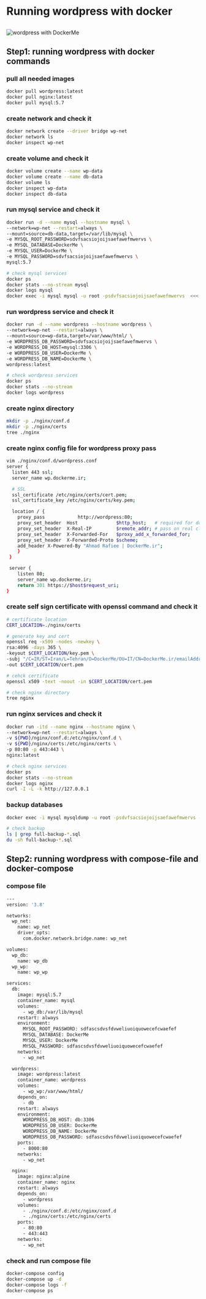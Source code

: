 # Running wordpress with docker
##
![wordpress with DockerMe](wordpress.png)

## Step1: running wordpress with docker commands
### pull all needed images
```bash
docker pull wordpress:latest
docker pull nginx:latest
docker pull mysql:5.7
```

### create network and check it
```bash
docker network create --driver bridge wp-net
docker network ls
docker inspect wp-net
```

### create volume and check it
```bash
docker volume create --name wp-data
docker volume create --name db-data
docker volume ls
docker inspect wp-data
docker inspect db-data
```

### run mysql service and check it
```bash
docker run -d --name mysql --hostname mysql \
--network=wp-net --restart=always \
--mount=source=db-data,target=/var/lib/mysql \
-e MYSQL_ROOT_PASSWORD=sdvfsacsiojoijsaefawefmwervs \
-e MYSQL_DATABASE=DockerMe \
-e MYSQL_USER=DockerMe \
-e MYSQL_PASSWORD=sdvfsacsiojoijsaefawefmwervs \
mysql:5.7

# check mysql services
docker ps
docker stats --no-stream mysql
docker logs mysql
docker exec -i mysql mysql -u root -psdvfsacsiojoijsaefawefmwervs  <<< "show databases"
```

### run wordpress service and check it
```bash
docker run -d --name wordpress --hostname wordpress \
--network=wp-net --restart=always \
--mount=source=wp-data,target=/var/www/html/ \
-e WORDPRESS_DB_PASSWORD=sdvfsacsiojoijsaefawefmwervs \
-e WORDPRESS_DB_HOST=mysql:3306 \
-e WORDPRESS_DB_USER=DockerMe \
-e WORDPRESS_DB_NAME=DockerMe \
wordpress:latest

# check wordpress services
docker ps
docker stats --no-stream
docker logs wordpress
```

### create nginx directory
```bash
mkdir -p ./nginx/conf.d
mkdir -p ./nginx/certs
tree ./nginx
```

### create nginx config file for wordpress proxy pass
```bash
vim ./nginx/conf.d/wordpress.conf
server {
  listen 443 ssl;
  server_name wp.dockerme.ir;

  # SSL
  ssl_certificate /etc/nginx/certs/cert.pem;
  ssl_certificate_key /etc/nginx/certs/key.pem;

  location / {
    proxy_pass            http://wordpress:80;
    proxy_set_header  Host              $http_host;   # required for docker client's sake
    proxy_set_header  X-Real-IP         $remote_addr; # pass on real client's IP
    proxy_set_header  X-Forwarded-For   $proxy_add_x_forwarded_for;
    proxy_set_header  X-Forwarded-Proto $scheme;
    add_header X-Powered-By "Ahmad Rafiee | DockerMe.ir";
    }
 }

 server {
    listen 80;
    server_name wp.dockerme.ir;
    return 301 https://$host$request_uri;
}
```

### create self sign certificate with openssl command and check it
```bash
# certificate location
CERT_LOCATION=./nginx/certs

# generate key and cert
openssl req -x509 -nodes -newkey \
rsa:4096 -days 365 \
-keyout $CERT_LOCATION/key.pem \
-subj "/C=IR/ST=Iran/L=Tehran/O=DockerMe/OU=IT/CN=DockerMe.ir/emailAddress=rafiee1001@gmail.com" \
-out $CERT_LOCATION/cert.pem

# cehck certificate
openssl x509 -text -noout -in $CERT_LOCATION/cert.pem

# check nginx directory
tree nginx
```

### run nginx services and check it
```bash
docker run -itd --name nginx --hostname nginx \
--network=wp-net --restart=always \
-v ${PWD}/nginx/conf.d:/etc/nginx/conf.d \
-v ${PWD}/nginx/certs:/etc/nginx/certs \
-p 80:80 -p 443:443 \
nginx:latest

# check nginx services
docker ps
docker stats --no-stream
docker logs nginx
curl -I -L -k http://127.0.0.1
```

### backup databases
```bash
docker exec -i mysql mysqldump -u root -psdvfsacsiojoijsaefawefmwervs --all-databases --single-transaction --quick  > full-backup-$(date +%F).sql

# check backup
ls | grep full-backup-*.sql
du -sh full-backup-*.sql
```

## Step2: running wordpress with compose-file and docker-compose

### compose file
```bash
---
version: '3.8'

networks:
  wp_net:
    name: wp_net
    driver_opts:
      com.docker.network.bridge.name: wp_net

volumes:
  wp_db:
    name: wp_db
  wp_wp:
    name: wp_wp

services:
  db:
    image: mysql:5.7
    container_name: mysql
    volumes:
      - wp_db:/var/lib/mysql
    restart: always
    environment:
      MYSQL_ROOT_PASSWORD: sdfascsdvsfdvweliuoiquowecefcwaefef
      MYSQL_DATABASE: DockerMe
      MYSQL_USER: DockerMe
      MYSQL_PASSWORD: sdfascsdvsfdvweliuoiquowecefcwaefef
    networks:
      - wp_net

  wordpress:
    image: wordpress:latest
    container_name: wordpress
    volumes:
      - wp_wp:/var/www/html/
    depends_on:
      - db
    restart: always
    environment:
      WORDPRESS_DB_HOST: db:3306
      WORDPRESS_DB_USER: DockerMe
      WORDPRESS_DB_NAME: DockerMe
      WORDPRESS_DB_PASSWORD: sdfascsdvsfdvweliuoiquowecefcwaefef
    ports:
      - 8000:80
    networks:
      - wp_net

  nginx:
    image: nginx:alpine
    container_name: nginx
    restart: always
    depends_on:
      - wordpress
    volumes:
      - ./nginx/conf.d:/etc/nginx/conf.d
      - ./nginx/certs:/etc/nginx/certs
    ports:
      - 80:80
      - 443:443
    networks:
      - wp_net
```
### check and run compose file
```bash
docker-compose config
docker-compose up -d
docker-compose logs -f
docker-compose ps
```
